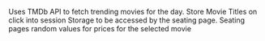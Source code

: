 Uses TMDb API to fetch trending movies for the day.
Store Movie Titles on click into session Storage to be accessed by the seating page.
Seating pages random values for prices for the selected movie
